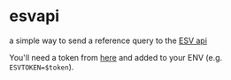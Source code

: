 # esvapi

a simple way to send a reference query to the [ESV api](https://api.esv.org/)

You'll need a token from [here](https://api.esv.org/account/create-application/) and added to your ENV (e.g. `ESVTOKEN=$token`).
